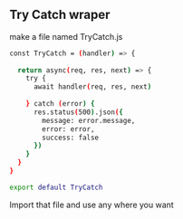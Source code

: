 ## Try Catch wraper
make a file named TryCatch.js

```bash
const TryCatch = (handler) => {
  
  return async(req, res, next) => {
    try {
      await handler(req, res, next)
      
    } catch (error) {
      res.status(500).json({
        message: error.message,
        error: error,
        success: false
      })
    }
  }
}

export default TryCatch
```

Import that file and use any where you want